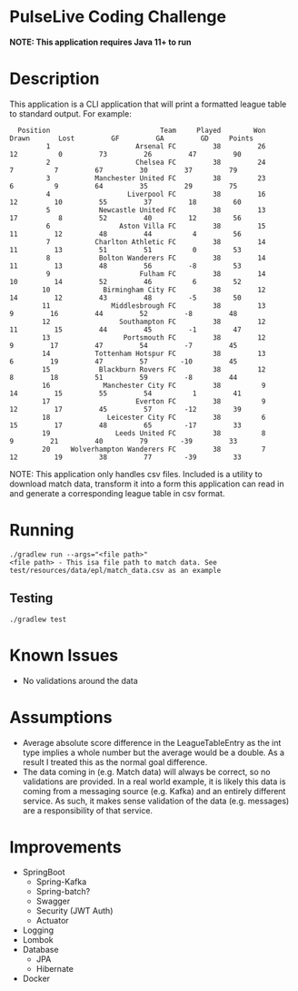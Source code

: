# PulseLive Coding Challenge

**NOTE: This application requires Java 11+ to run**

# Description
This application is a CLI application that will print a formatted league table to standard output. For example:
```
  Position                           Team     Played        Won      Drawn       Lost         GF         GA         GD     Points
         1                     Arsenal FC         38         26         12          0         73         26         47         90
         2                     Chelsea FC         38         24          7          7         67         30         37         79
         3           Manchester United FC         38         23          6          9         64         35         29         75
         4                   Liverpool FC         38         16         12         10         55         37         18         60
         5            Newcastle United FC         38         13         17          8         52         40         12         56
         6                 Aston Villa FC         38         15         11         12         48         44          4         56
         7           Charlton Athletic FC         38         14         11         13         51         51          0         53
         8            Bolton Wanderers FC         38         14         11         13         48         56         -8         53
         9                      Fulham FC         38         14         10         14         52         46          6         52
        10             Birmingham City FC         38         12         14         12         43         48         -5         50
        11               Middlesbrough FC         38         13          9         16         44         52         -8         48
        12                 Southampton FC         38         12         11         15         44         45         -1         47
        13                  Portsmouth FC         38         12          9         17         47         54         -7         45
        14           Tottenham Hotspur FC         38         13          6         19         47         57        -10         45
        15            Blackburn Rovers FC         38         12          8         18         51         59         -8         44
        16             Manchester City FC         38          9         14         15         55         54          1         41
        17                     Everton FC         38          9         12         17         45         57        -12         39
        18              Leicester City FC         38          6         15         17         48         65        -17         33
        19                Leeds United FC         38          8          9         21         40         79        -39         33
        20     Wolverhampton Wanderers FC         38          7         12         19         38         77        -39         33

```

NOTE: This application only handles csv files. Included is a utility to download match data, 
transform it into  a form this application can read in  and generate a corresponding
league table in csv format.


# Running
```
./gradlew run --args="<file path>"
<file path> - This isa file path to match data. See test/resources/data/epl/match_data.csv as an example
```
## Testing
```
./gradlew test
```


# Known Issues
- No validations around the data

# Assumptions
- Average absolute score difference in the LeagueTableEntry as the int type implies a whole number but the average would be a double. 
As a result I treated this as the normal goal difference.
- The data coming in (e.g. Match data) will always be correct, so no validations are provided. 
In a real world example, it is  likely this data is coming from a messaging source (e.g. Kafka) and an entirely different service.
As such, it makes sense validation of the data (e.g. messages) are a responsibility of that service.

# Improvements
- SpringBoot
  - Spring-Kafka
  - Spring-batch?
  - Swagger
  - Security (JWT Auth)
  - Actuator
- Logging
- Lombok
- Database
  - JPA
  - Hibernate
- Docker
